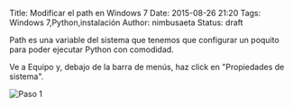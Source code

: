Title: Modificar el path en Windows 7
Date: 2015-08-26 21:20
Tags: Windows 7,Python,instalación
Author: nimbusaeta
Status: draft

Path es una variable del sistema que tenemos que configurar un poquito para poder ejecutar Python con comodidad.

Ve a Equipo y, debajo de la barra de menús, haz click en "Propiedades de sistema".

![Paso 1]({filename}/images/lw-020.png)

